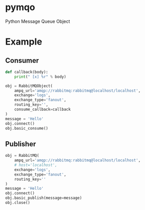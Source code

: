 # pymqo
Python Message Queue Object

# Example

## Consumer

```python
def callback(body):
    print(" [x] %r" % body)

obj = RabbitMQObject(
    ampq_url='amqp://rabbitmq:rabbitmq@localhost/localhost',
    exchange='logs',
    exchange_type='fanout',
    routing_key='',
    consume_callback=callback
)
message = 'Hello'
obj.connect()
obj.basic_consume()
```


## Publisher

```python
obj = RabbitMQ(
    ampq_url='amqp://rabbitmq:rabbitmq@localhost/localhost',
    # host='localhost',
    exchange='logs',
    exchange_type='fanout',
    routing_key=''
)
message = 'Hello'
obj.connect()
obj.basic_publish(message=message)
obj.close()

```